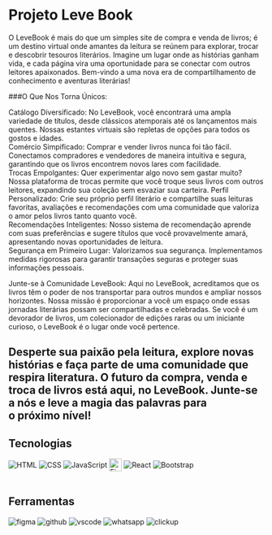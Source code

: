 # Projeto Leve Book
O LeveBook é mais do que um simples site de compra e venda de livros; é um destino virtual onde amantes da leitura se reúnem para explorar, trocar e descobrir tesouros literários. Imagine um lugar onde as histórias ganham vida, e cada página vira uma oportunidade para se conectar com outros leitores apaixonados. Bem-vindo a uma nova era de compartilhamento de conhecimento e aventuras literárias!

###O Que Nos Torna Únicos:

Catálogo Diversificado: No LeveBook, você encontrará uma ampla variedade de títulos, desde clássicos atemporais até os lançamentos mais quentes. Nossas estantes virtuais são repletas de opções para todos os gostos e idades.
<br>
Comércio Simpificado: Comprar e vender livros nunca foi tão fácil. Conectamos compradores e vendedores de maneira intuitiva e segura, garantindo que os livros encontrem novos lares com facilidade.
<br>
Trocas Empolgantes: Quer experimentar algo novo sem gastar muito? Nossa plataforma de trocas permite que você troque seus livros com outros leitores, expandindo sua coleção sem esvaziar sua carteira.
Perfil Personalizado: Crie seu próprio perfil literário e compartilhe suas leituras favoritas, avaliações e recomendações com uma comunidade que valoriza o amor pelos livros tanto quanto você.
<br>
Recomendações Inteligentes: Nosso sistema de recomendação aprende com suas preferências e sugere títulos que você provavelmente amará, apresentando novas oportunidades de leitura.
<br>
Segurança em Primeiro Lugar: Valorizamos sua segurança. Implementamos medidas rigorosas para garantir transações seguras e proteger suas informações pessoais.

Junte-se à Comunidade LeveBook:
Aqui no LeveBook, acreditamos que os livros têm o poder de nos transportar para outros mundos e ampliar nossos horizontes. Nossa missão é proporcionar a você um espaço onde essas jornadas literárias possam ser compartilhadas e celebradas. Se você é um devorador de livros, um colecionador de edições raras ou um iniciante curioso, o LeveBook é o lugar onde você pertence.

Desperte sua paixão pela leitura, explore novas histórias e faça parte de uma comunidade que respira literatura. O futuro da compra, venda e troca de livros está aqui, no LeveBook. Junte-se a nós e leve a magia das palavras para o próximo nível!
---

## Tecnologias

<div style="display: inline_block">
  <img align="center" alt="HTML" src="https://img.shields.io/badge/HTML-00009C?style=for-the-badge&logo=html5&logoColor=white" />
  <img align="center" alt="CSS" src="https://img.shields.io/badge/CSS-239120?&style=for-the-badge&logo=css3&logoColor=white" />
  <img align="center" alt="JavaScript" src="https://img.shields.io/badge/JavaScript-F7DF1E?style=for-the-badge&logo=javascript&logoColor=black" />
  <img align="center" alt="Firebase" src="https://img.shields.io/badge/Firebase-FFA500?style=for-the-badge&logo=firebase&logoColor=white" height="25" />
  <img align="center" alt="React" src="https://img.shields.io/badge/React-20232A?style=for-the-badge&logo=react&logoColor=61DAFB" />
  <img align="center" alt="Bootstrap" src="https://img.shields.io/badge/Bootstrap-563D7C?style=for-the-badge&logo=bootstrap&logoColor=white" />
</div><br/>

## Ferramentas
<div style="display: inline_block">
  <img align="center" alt="figma" src="https://img.shields.io/badge/Figma-F24E1E?style=for-the-badge&logo=figma&logoColor=white" />
  <img align="center" alt="github" src="https://img.shields.io/badge/GitHub-100000?style=for-the-badge&logo=github&logoColor=white" />
  <img align="center" alt="vscode" src="https://img.shields.io/badge/Visual_Studio_Code-0078D4?style=for-the-badge&logo=visual%20studio%20code&logoColor=white" />
  <img align="center" alt="whatsapp" src="https://img.shields.io/badge/WhatsApp-25D366?style=for-the-badge&logo=whatsapp&logoColor=white" />
  <img align="center" alt="clickup" src="https://img.shields.io/badge/clickup-%237B68EE.svg?&style=for-the-badge&logo=clickup&logoColor=white" />
</div><br/>
